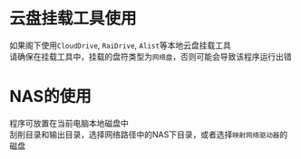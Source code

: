 # 云盘挂载工具使用
如果阁下使用`CloudDrive`, `RaiDrive`, `Alist`等本地云盘挂载工具  
请确保在挂载工具中，挂载的盘符类型为`网络盘`，否则可能会导致该程序运行出错

# NAS的使用
程序可放置在当前电脑本地磁盘中  
刮削目录和输出目录，选择网络路径中的NAS下目录，或者选择`映射网络驱动器`的磁盘  